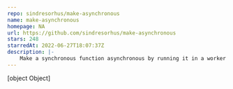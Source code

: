 ```yaml
---
repo: sindresorhus/make-asynchronous
name: make-asynchronous
homepage: NA
url: https://github.com/sindresorhus/make-asynchronous
stars: 248
starredAt: 2022-06-27T18:07:37Z
description: |-
    Make a synchronous function asynchronous by running it in a worker
---
```


[object Object]
